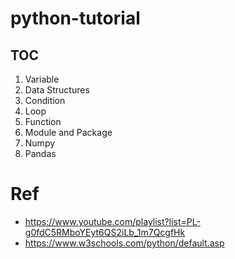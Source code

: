 # python-tutorial
## TOC
1. Variable 
2. Data Structures
3. Condition
4. Loop
5. Function
6. Module and Package
7. Numpy
8. Pandas

# Ref
- https://www.youtube.com/playlist?list=PL-g0fdC5RMboYEyt6QS2iLb_1m7QcgfHk
- https://www.w3schools.com/python/default.asp